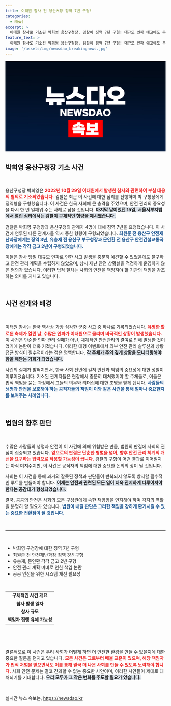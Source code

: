 ```yaml
---
title: 이태원 참사 전 용산서장 징역 7년 구형!
categories:
  - News
excerpt: >
  이태원 참사로 기소된 박희영 용산구청장, 검찰이 징역 7년 구형! 대규모 인파 예고에도 무대책으로 희생자 발생, 도대체 왜? 클릭해 더 알아보세요!
feature_text: >
  이태원 참사로 기소된 박희영 용산구청장, 검찰이 징역 7년 구형! 대규모 인파 예고에도 무대책으로 희생자 발생, 도대체 왜? 클릭해 더 알아보세요!
image: '/assets/img/newsdao_breakingnews.jpg'
---
```


<p><img src="/assets/img/newsdao_breakingnews.jpg" alt="firstkoreanews 속보" /></p>

<h2 data-ke-size="size26">박희영 용산구청장 기소 사건</h2>

<p data-ke-size="size16">&nbsp;</p>  

<p>용산구청장 박희영은 <b><span style="color: #ee2323;">2022년 10월 29일 이태원에서 발생한 참사와 관련하여 부실 대응의 혐의로 기소되었습니다.</span></b> 검찰은 최근 이 사건에 대한 심리를 진행하며 박 구청장에게 징역형을 구형했습니다. 이 사건은 한국 사회에 큰 충격을 주었으며, 안전 관리의 중요성을 다시 한 번 일깨워 주는 사례로 남을 것입니다. <b><span style="background-color: #21538527;">마지막 날이었던 15일, 서울서부지법에서 열린 심리에서는 검찰이 구체적인 형량을 제시했습니다.</span></b> </p>

<p>검찰은 박희영 구청장과 용산구청의 관계자 4명에 대해 징역 7년을 요청했습니다. 이 사건에 연루된 다른 관계자들 역시 중한 형량이 구형되었습니다. <b><span style="color: #1a5490;">최원준 전 용산구 안전재난과장에게는 징역 3년, 유승재 전 용산구 부구청장과 문인환 전 용산구 안전건설교통국장에게는 각각 금고 2년이 구형되었습니다.</span></b> </p>

<p>이들은 참사 당일 대규모 인파로 인한 사고 발생을 충분히 예견할 수 있었음에도 불구하고 안전 관리 계획을 수립하지 않았으며, 상시 재난 안전 상황실을 적정하게 운영하지 않은 혐의가 있습니다. 이러한 법적 절차는 사회의 안전을 책임져야 할 기관의 책임을 강조하는 의미를 지니고 있습니다. </p>

<p data-ke-size="size16">&nbsp;</p>

<h2 data-ke-size="size26">사건 전개와 배경</h2>

<p data-ke-size="size16">&nbsp;</p>  

<p>이태원 참사는 한국 역사상 가장 심각한 군중 사고 중 하나로 기록되었습니다. <b><span style="color: #ee2323;">유명한 할로윈 축제가 열린 날, 수많은 인파가 이태원으로 몰리며 비극적인 상황이 발생했습니다.</span></b> 이 사건은 단순한 인파 관리 실패가 아닌, 체계적인 안전관리의 결여로 인해 발생한 것이었기에 논란이 더욱 커졌습니다. 이러한 대형 이벤트에서 외부 안전 관리 솔루션과 상황 접근 방식이 필수적이라는 점은 명백합니다. <b><span style="background-color: #21538527;">각 주체가 주의 깊게 상황을 모니터링해야 함을 깨닫는 기회가 되었습니다.</span></b></p>

<p>사건의 실체가 밝혀지면서, 한국 사회 전반에 걸쳐 안전과 책임의 중요성에 대한 성찰이 이루어졌습니다. 기소된 관계자들은 현장에서 충분히 대처했어야 할 주체들로, 이들은 법적 책임을 묻는 과정에서 그들의 의무와 리더십에 대한 조명을 받게 됩니다. <b><span style="color: #1a5490;">사람들의 생명과 안전을 보호해야 하는 공직자들의 책임이 이와 같은 사건을 통해 얼마나 중요한지를 보여주는 사례입니다.</span></b></p>

<p data-ke-size="size16">&nbsp;</p>

<h2 data-ke-size="size26">법원의 향후 판단</h2>

<p data-ke-size="size16">&nbsp;</p>  

<p>수많은 사람들의 생명과 안전이 이 사건에 의해 위협받은 만큼, 법원의 판결에 사회의 관심이 집중되고 있습니다. <b><span style="color: #ee2323;">앞으로의 판결은 단순한 형벌을 넘어, 향후 안전 관리 체계의 개선을 요구하는 압력으로 작용할 가능성이 큽니다.</span></b> 검찰의 구형이 어떤 결과로 이어질지는 아직 미지수지만, 이 사건은 공직자의 책임에 대한 중요한 논의의 장이 될 것입니다. </p>

<p>사회는 이 사건을 통해 과거의 잘못된 정책과 판단들이 반복되지 않도록 방지할 필수적인 루트를 만들어야 합니다. <b><span style="background-color: #21538527;">이제는 안전과 관련된 모든 일이 더욱 진지하게 다루어져야 한다는 공감대가 형성되었습니다.</span></b> </p>

<p>결국, 공공의 안전은 사회의 모든 구성원에게 속한 책임임을 인지해야 하며 각자의 역할을 분명히 할 필요가 있습니다. <b><span style="color: #1a5490;">법원이 내릴 판단은 그러한 책임을 강하게 환기시킬 수 있는 중요한 전환점이 될 것입니다.</span></b></p>

<p data-ke-size="size16">&nbsp;</p>

<hr>

<p data-ke-size="size16">&nbsp;</p>  

<ul>
  <li>박희영 구청장에 대한 징역 7년 구형</li>
  <li>최원준 전 안전재난과장 징역 3년 구형</li>
  <li>유승재, 문인환 각각 금고 2년 구형</li>
  <li>안전 관리 계획 미비로 인한 책임 논란</li>
  <li>공공 안전을 위한 시스템 개선 필요성</li>
</ul>  

<p data-ke-size="size16">&nbsp;</p>  

<table style="width: 100%; border-collapse: collapse;">
  <tr>
    <td style="text-align: center; height: 17px;"><b>구체적인 사건 개요</b></td>
  </tr>
  <tr>
    <td style="text-align: center; height: 17px;"><b>참사 발생 일자</b></td>
  </tr>
  <tr>
    <td style="text-align: center; height: 17px;"><b>참사 규모</b></td>
  </tr>
  <tr>
    <td style="text-align: center; height: 17px;"><b>책임자 집행 유예 가능성</b></td>
  </tr>
</table>

<p data-ke-size="size16">&nbsp;</p>

<p data-ke-size="size16">&nbsp;</p>  

<p>결론적으로 이 사건은 우리 사회가 어떻게 하면 더 안전한 환경을 만들 수 있을지에 대한 중요한 질문을 던지고 있습니다. <b><span style="color: #ee2323;">모든 사건은 그로부터 배울 교훈이 있으며, 해당 책임자가 법적 처벌을 받으면서도 이를 통해 결국 더 나은 사회를 만들 수 있도록 노력해야 합니다.</span></b> 사회 안전 문제는 결코 간과할 수 없는 중요한 사안이며, 이러한 사안들이 제대로 대처되기를 기대합니다. <b><span style="background-color: #21538527;">우리 모두가 그 작은 변화를 주도할 필요가 있습니다.</span></b> </p>

<p data-ke-size="size16">&nbsp;</p>
실시간 뉴스 속보는, <a href="https://newsdao.kr" rel="dofollow">https://newsdao.kr</a>


